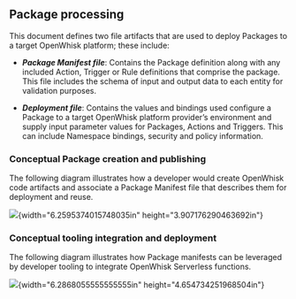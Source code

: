 <!--
#
# Licensed to the Apache Software Foundation (ASF) under one or more
# contributor license agreements.  See the NOTICE file distributed with
# this work for additional information regarding copyright ownership.
# The ASF licenses this file to You under the Apache License, Version 2.0
# (the "License"); you may not use this file except in compliance with
# the License.  You may obtain a copy of the License at
#
#     http://www.apache.org/licenses/LICENSE-2.0
#
# Unless required by applicable law or agreed to in writing, software
# distributed under the License is distributed on an "AS IS" BASIS,
# WITHOUT WARRANTIES OR CONDITIONS OF ANY KIND, either express or implied.
# See the License for the specific language governing permissions and
# limitations under the License.
#
-->

## Package processing

This document defines two file artifacts that are used to deploy
Packages to a target OpenWhisk platform; these include:

-   ***Package Manifest file***: Contains the Package definition along
    with any included Action, Trigger or Rule definitions that comprise
    the package. This file includes the schema of input and output data
    to each entity for validation purposes.

-   ***Deployment file***: Contains the values and bindings used
    configure a Package to a target OpenWhisk platform provider’s
    environment and supply input parameter values for Packages, Actions
    and Triggers. This can include Namespace bindings, security and
    policy information.

### Conceptual Package creation and publishing

The following diagram illustrates how a developer would create OpenWhisk
code artifacts and associate a Package Manifest file that describes them
for deployment and reuse.

![](media/image2.png){width="6.2595374015748035in"
height="3.907176290463692in"}

### Conceptual tooling integration and deployment

The following diagram illustrates how Package manifests can be leveraged
by developer tooling to integrate OpenWhisk Serverless functions.

![](media/image3.png){width="6.2868055555555555in"
height="4.654734251968504in"}
